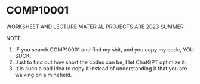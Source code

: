 # COMP10001
WORKSHEET AND LECTURE MATERIAL
PROJECTS ARE 2023 SUMMER

NOTE:
1. IF you search COMP10001 and find my shit, and you copy my code, YOU SUCK.
2. Just to find out how short the codes can be, I let ChatGPT optimize it. 
3. It is such a bad idea to copy it instead of understanding it that you are walking on a minefield.
